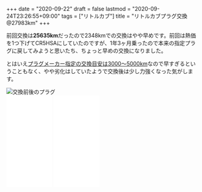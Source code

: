 +++
date = "2020-09-22"
draft = false
lastmod = "2020-09-24T23:26:55+09:00"
tags = ["リトルカブ"]
title = "リトルカブプラグ交換@27983km"
+++


 前回交換は**25635km**だったので2348kmでの交換はやや早めです。前回は熱価を1つ下げてCR5HSAにしていたのですが、1年3ヶ月乗ったので本来の指定プラグに戻してみようと思いたち、ちょっと早めの交換になりました。
 
とはいえ[プラグメーカー指定の交換目安は3000〜5000km](http://www.ngk-sparkplugs.jp/products/sparkplugs/basic/05_01.html)なので早すぎるということもなく、やや劣化はしていたようで交換後は少し力強くなった気がします。

<img src="https://lh3.googleusercontent.com/pw/ACtC-3dwi6QdfTU8iOx6SXin7-opF5T-QDMrfnECjA8O-7xAGTVbOmD0Ma8k9mJTaeRvkUBeS2rVIPeRnQksyZwwQJLcVm1XTzt_nsw0W5Qo9dpbF0PCUCK-9nwaDcmAgcmtvU7zokI5cE1VmAtDZN3n-cpFgw=w720-no" alt="交換前後のプラグ">

<div>
<iframe style="width:120px;height:240px;" marginwidth="0" marginheight="0" scrolling="no" frameborder="0" src="//rcm-fe.amazon-adsystem.com/e/cm?lt1=_blank&bc1=000000&IS2=1&bg1=FFFFFF&fc1=000000&lc1=0000FF&t=bumpoflefty-22&language=ja_JP&o=9&p=8&l=as4&m=amazon&f=ifr&ref=as_ss_li_til&asins=B07GVB7Y1V&linkId=9e48f76d7ceba6b208a1b1c7b5031c79"></iframe> 
<iframe style="width:120px;height:240px;" marginwidth="0" marginheight="0" scrolling="no" frameborder="0" src="//rcm-fe.amazon-adsystem.com/e/cm?lt1=_blank&bc1=000000&IS2=1&bg1=FFFFFF&fc1=000000&lc1=0000FF&t=bumpoflefty-22&language=ja_JP&o=9&p=8&l=as4&m=amazon&f=ifr&ref=as_ss_li_til&asins=B07PQBLD49&linkId=301991bc252a9abdfc1815c35aa5573b"></iframe>
</div>



